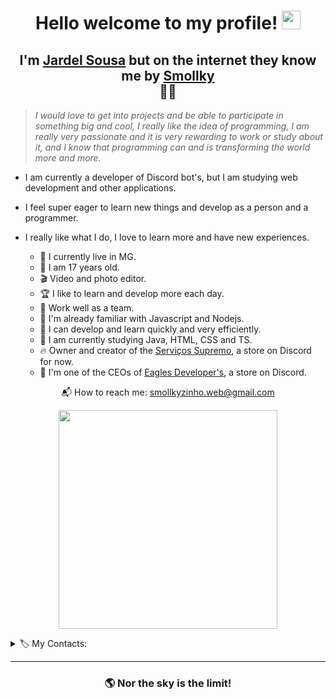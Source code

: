 <h1 align='center'>
Hello welcome to my profile! <img src="https://raw.githubusercontent.com/iampavangandhi/iampavangandhi/master/gifs/Hi.gif" width="30px">
</h1>
<h2 align='center'>
I'm <ins>Jardel Sousa</ins> but on the internet they know me by <ins>Smollky</ins><br>👨‍💻
</h2>

> *I would love to get into projects and be able to participate in something big and cool, I really like the idea of programming, I am really very passionate and it is very rewarding to work or study about it, and I know that programming can and is transforming the world more and more.*

- I am currently a developer of Discord bot's, but I am studying web development and other applications.

- I feel super eager to learn new things and develop as a person and a programmer.

- I really like what I do, I love to learn more and have new experiences.

  - 🧳 I currently live in MG.
  - 💫 I am 17 years old.
  - 🎬 Video and photo editor.
  - 🏆 I like to learn and develop more each day.
  - 🤝 Work well as a team.
  - 🚀 I'm already familiar with Javascript and Nodejs.
  - 🎯 I can develop and learn quickly and very efficiently.
  - 🌱 I am currently studying Java, HTML, CSS and TS.
  - 🔥 Owner and creator of the [Serviços Supremo](https://discord.gg/nucdu6WPxf), a store on Discord for now.
  - 🔭 I'm one of the CEOs of [Eagles Developer's](https://discord.gg/jqskQJ4SQ9), a store on Discord.

<p align='center'>
  📬 How to reach me: <a href='mailto:smollkyzinho.web@gmail.com'>smollkyzinho.web@gmail.com</a>
</p>

<p align='center'>
  <a href="#"><img src="https://github-readme-stats.vercel.app/api?username=Smollkyzinho&show_icons=true&count_private=true&theme=dark" width="350"></a>
</p>
<details>

  <summary>🏷️ My Contacts: </summary>
  

[![Gmail Badge](https://img.shields.io/badge/-Gmail-FF0000?style=flat-square&logo=Gmail&logoColor=white&link=mailto:smollkyzinho.web@gmail.com)](mailto:smollkyzinho.web@gmail.com)
[![Reddit Badge](https://img.shields.io/badge/Reddit-FF4500?style=flat-square&labelColor=FF4500&logo=Reddit&logoColor=white&link=https://www.reddit.com/u/Smollkyzinho?utm_medium=android_app&utm_source=share)](https://www.reddit.com/u/Smollkyzinho?utm_medium=android_app&utm_source=share)
[![Instagram Badge](https://img.shields.io/badge/-Instagram-FF00FF?style=flat-square&logo=Instagram&logoColor=white&link=https://instagram.com/smollkyzinho?igshid=186tot3a0373c)](https://instagram.com/smollkyzinho?igshid=186tot3a0373c)
[![Twitch Badge](https://img.shields.io/badge/Twitch-9146FF?style=flat-square&logo=Twitch&logoColor=white&link=https://www.twitch.tv/smollkyzinho)](https://www.twitch.tv/smollkyzinho)
[![Twitter Badge](https://img.shields.io/badge/-Twitter-00BFFF?style=flat-square&labelColor=00BFFF&logo=twitter&logoColor=white&link=https://twitter.com/Smollkyzinho)](https://twitter.com/Smollkyzinho)
[![Xbox Badge](https://img.shields.io/badge/Xbox-107C10?style=flat-square&labelColor=107C10&logo=xbox&logoColor=white&link=https://account.xbox.com/pt-br/profile?gamertag=Smollkyzinho?utm_medium=android_app&utm_source=share)](https://account.xbox.com/pt-br/profile?gamertag=Smollkyzinho)
[![Spotify Badge](https://img.shields.io/badge/Spotify-1ED760??style=flat-square&logo=Spotify&logoColor=white&link=https://open.spotify.com/user/3yd0h5mhvxz26lnaronbydwgv?si=rdzptMbYTuORYMA89iyT4Q)](https://open.spotify.com/user/3yd0h5mhvxz26lnaronbydwgv?si=rdzptMbYTuORYMA89iyT4Q)
[![TikTok Badge](https://img.shields.io/badge/TikTok-000000?style=flat-square&logo=tiktok&logoColor=white=https://www.tiktok.com/@smollkyzinho)](https://www.tiktok.com/@smollkyzinho)

</details>

<hr>

<h3 align='center'>
  🌎 Nor the sky is the limit!
</h3>
